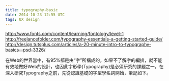 ```yaml
---
title: typography-basic
date: 2014-10-23 12:55 UTC
tags: UX design
---
```


http://www.fonts.com/content/learning/fontology/level-1
http://freelancefolder.com/typography-essentials-a-getting-started-guide/
http://design.tutsplus.com/articles/a-20-minute-intro-to-typography-basics--psd-3326/

在Web的世界當中，有95%都是由“字”所構成的，如果不了解字的編排，就不能有效地做好Web的設計，也因此字形學(Typography)是必須研究的課題之一，在深入研究Typography之前，先從認識基礎的字型學名詞開始，筆記如下。







